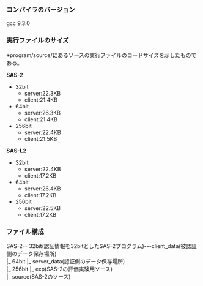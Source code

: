 ### コンパイラのバージョン
gcc 9.3.0
### 実行ファイルのサイズ
※program/source/にあるソースの実行ファイルのコードサイズを示したものである。  
  
**SAS-2**  
* 32bit  
  * server:22.3KB  
  * client:21.4KB  
* 64bit  
  * server:26.3KB  
  * client:21.4KB  
* 256bit  
  * server:22.4KB  
  * client:21.5KB  
  
**SAS-L2**  
* 32bit  
  * server:22.4KB  
  * client:17.2KB  
* 64bit  
  * server:26.4KB  
  * client:17.2KB  
* 256bit  
  * server:22.5KB  
  * client:17.2KB  
### ファイル構成
SAS-2-- 32bit(認証情報を32bitとしたSAS-2プログラム)---client_data(被認証側のデータ保存場所)  
     |_ 64bit                                    |_ server_data(認証側のデータ保存場所)  
     |_ 256bit                                   |_ exp(SAS-2の評価実験用ソース)  
                                                 |_ source(SAS-2のソース)  

